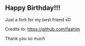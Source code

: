 ## Happy Birthday!!!

Just a fork for my best friend xD

Credits to: https://github.com/faahim

Thank you so much
